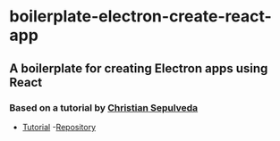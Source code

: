 # boilerplate-electron-create-react-app

## A boilerplate for creating Electron apps using React

### Based on a tutorial by [Christian Sepulveda](https://github.com/csepulv)

- [Tutorial](https://medium.freecodecamp.org/building-an-electron-application-with-create-react-app-97945861647c)
-[Repository](https://github.com/csepulv/electron-with-create-react-app)
